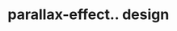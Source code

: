 # parallax-effect.. design                                                                                                                                                                                                                                                                                                                                                                                  
                                     

